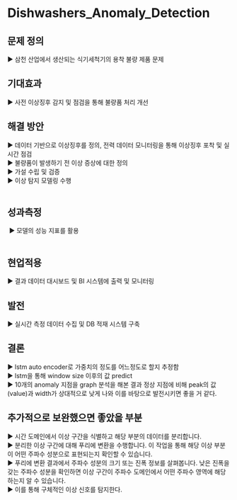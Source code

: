 # Dishwashers_Anomaly_Detection


## 문제 정의
▶ 삼천 산업에서 생산되는 식기세척기의 용착 불량 제품 문제
 
## 기대효과
▶ 사전 이상징후 감지 및 점검을 통해 불량품 처리 개선 

## 해결 방안
▶ 데이터 기반으로 이상징후를 정의, 전력 데이터 모니터링을 통해 이상징후 포착 및 실시간 점검 <br>
▶ 불량품이 발생하기 전 이상 증상에 대한 정의  <br>
▶ 가설 수립 및 검증<br>
▶ 이상 탐지 모델링 수행<br>
 
## 성과측정
 ▶ 모델의 성능 지표를 활용  
 
## 현업적용
▶ 결과 데이터 대시보드 및 BI 시스템에 출력 및 모니터링
 
## 발전
▶ 실시간 측정 데이터 수집 및 DB 적재 시스템 구축 

## 결론
▶ lstm auto encoder로 가중치의 정도를 어느정도로 할지 추정함 <br>
▶ lstm을 통해 window size 이후의 값 predict <br>
▶ 10개의 anomaly 지점을 graph 분석을 해본 결과 정상 지점에 비해 peak의 값(value)과 width가 상대적으로 낮게 나와 이를 바탕으로 발전시키면 좋을 거 같다.


## 추가적으로 보완했으면 좋았을 부분 
▶ 시간 도메인에서 이상 구간을 식별하고 해당 부분의 데이터를 분리합니다. <br>
▶ 분리한 이상 구간에 대해 푸리에 변환을 수행합니다. 이 작업을 통해 해당 이상 부분이 어떤 주파수 성분으로 표현되는지 확인할 수 있습니다.<br>
▶ 푸리에 변환 결과에서 주파수 성분의 크기 또는 진폭 정보를 살펴봅니다. 낮은 진폭을 갖는 주파수 성분을 확인하면 이상 구간이 주파수 도메인에서 어떤 주파수 영역에 해당하는지 알 수 있습니다.<br>
▶ 이를 통해 구체적인 이상 신호를 탐지한다.
